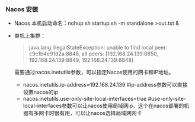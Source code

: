 ### Nacos 安装

- Nacos 本机启动命名：nohup sh startup.sh -m standalone >out.txt &
- 单机上集群：
    >  java.lang.IllegalStateException: unable to find local peer: c9c1b4e91d2a:8848, all peers: [192.168.24.139:8850, 192.168.24.139:8849, 192.168.24.139:8848]
 
    需要通过nacos.inetutils参数，可以指定Nacos使用的网卡和IP地址。
    - nacos.inetutils.ip-address=192.168.24.139 #ip-address参数可以直接设置nacos的ip
    - nacos.inetutils.use-only-site-local-interfaces=true #use-only-site-local-interfaces参数可以让nacos使用局域网ip，这个在nacos部署的机器有多网卡时很有用，可以让nacos选择局域网网卡